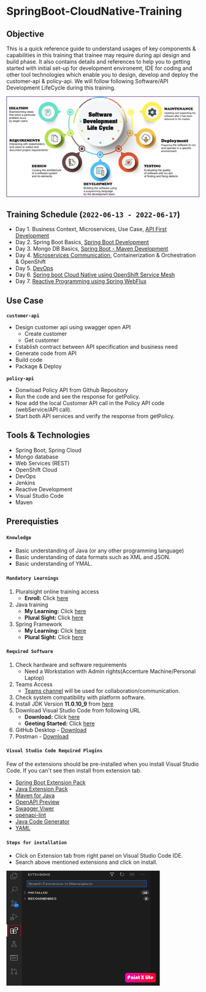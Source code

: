 # SpringBoot-CloudNative-Training

## Objective
This is a quick reference guide to understand usages of key components & capabilities in this training that trainee may require during api design and build phase. It also contains details and references to help you to getting started with initial set-up for development environemt, IDE for coding and other tool technologies which enable you to design, develop and deploy the customer-api & policy-api. We will follow following Software/API Development LifeCycle during this training.

![Software Development Lifecycle](https://github.com/acc-trainings-org/SpringBoot-CloudNative-Training/blob/main/img/sdlc.png?raw=true)


## Training Schedule (**`2022-06-13 - 2022-06-17`**)
* Day 1. Business Context, Microservices, Use Case, [API First Development](https://github.com/acc-trainings-org/SpringBoot-CloudNative-Training/tree/1.api-first-development)
* Day 2. Spring Boot Basics, [Spring Boot Development](https://github.com/acc-trainings-org/SpringBoot-CloudNative-Training/tree/2.spring-api-development)
* Day 3. Mongo DB Basics, [Spring Boot - Maven Development](https://github.com/acc-trainings-org/SpringBoot-CloudNative-Training/tree/3.spring-mongodb-development)
* Day 4. [Microservices Communication](https://github.com/acc-trainings-org/SpringBoot-CloudNative-Training/tree/4.microservices-communication), Containerization & Orchestration & OpenShift 
* Day 5. [DevOps](https://github.com/acc-trainings-org/SpringBoot-CloudNative-Training/tree/5.DevOps-CICD)
* Day 6. [Spring boot Cloud Native using OpenShift Service Mesh](https://github.com/acc-trainings-org/SpringBoot-CloudNative-Training/tree/6.service-mesh)
* Day 7. [Reactive Programming using Spring WebFlux](https://github.com/acc-trainings-org/SpringBoot-CloudNative-Training/tree/7.Reactive-Programming)

## Use Case
**`customer-api`**
* Design customer api using swagger open API
   * Create customer
   * Get customer
* Establish contract between API specification and business need
* Generate code from API
* Build code
* Package & Deploy

**`policy-api`**
* Donwload Policy API from Github Repository
* Run the code and see the response for getPolicy.
* Now add the local Customer API call in the Policy API code (webService/API call).
* Start both API services and verify the response from getPolicy.

## Tools & Technologies
* Spring Boot, Spring Cloud
* Mongo database
* Web Services (REST)
* OpenShift Cloud
* DevOps
* Jenkins
* Reactive Development
* Visual Studio Code
* Maven

## Prerequisties

#### **`Knowledge`**
* Basic understanding of Java (or any other programming language)
* Basic understanding of data formats such as XML and JSON.
* Basic understanding of YMAL.

#### **`Mandatory Learnings`**
1.	Pluralsight online training access
    * **Enroll:** Click [here](https://mylearning.accenture.com/mylearningui/learner/coursedetail/1648947)
2. Java training
    * **My Learning:** Click [here](https://mylearning.accenture.com/mylearningui/learner/coursedetail/1752600)
    * **Plural Sight:** Click [here](https://app.pluralsight.com/channels/details/54ceb573-56a9-4c5a-85f8-e72514c46fb0)
3. Spring Framework
    * **My Learning:** Click [here](https://mylearning.accenture.com/mylearningui/learner/coursedetail/1752592)
    * **Plural Sight:** Click [here](https://app.pluralsight.com/channels/details/6d5e513e-fbc3-4818-a60b-3d14f82035b7)
    
#### **`Required Software`**
1.	Check hardware and software requirements
    * Need a Workstation with Admin rights(Accenture Machine/Personal Laptop)
2.	Teams Access
    * [Teams channel](https://teams.microsoft.com/l/team/19%3a812369d073a741c3a3ccbba976f3697f%40thread.tacv2/conversations?groupId=f9510dd1-3e7e-40c1-bbaf-6fe8dc467c40&tenantId=e0793d39-0939-496d-b129-198edd916feb) will be used for collaboration/communication.    
3.	Check system compatibility with platform software.
4.	Install JDK Version **11.0.10_9** from [here](https://github.com/AdoptOpenJDK/openjdk11-binaries/releases/download/jdk-11.0.10+9/OpenJDK11U-dk_x64_mac_hotspot_11.0.10_9.pkg)
5.	Download Visual Studio Code from following URL
    * **Download:** Click [here](https://code.visualstudio.com/Download) 
    * **Geeting Started:** Click [here](https://code.visualstudio.com/docs/java/java-spring-boot)
6.	GitHub Desktop - [Download](https://desktop.github.com/)    
7.  Postman - [Download](https://www.postman.com/downloads/)
    
#### **`Visual Studio Code Required Plugins`**
Few of the extensions should be pre-installed when you install Visual Studio Code. If you can't see then install from extension tab.
* [Spring Boot Extension Pack](https://marketplace.visualstudio.com/items?itemName=Pivotal.vscode-boot-dev-pack)
* [Java Extension Pack](https://marketplace.visualstudio.com/items?itemName=vscjava.vscode-java-pack)
* [Maven for Java](https://marketplace.visualstudio.com/items?itemName=vscjava.vscode-maven)
* [OpenAPI Preview](https://marketplace.visualstudio.com/items?itemName=zoellner.openapi-preview)
* [Swagger Viwer](https://marketplace.visualstudio.com/items?itemName=Arjun.swagger-viewer)
* [openapi-lint](https://marketplace.visualstudio.com/items?itemName=mermade.openapi-lint)
* [Java Code Generator](https://marketplace.visualstudio.com/items?itemName=sohibe.java-generate-setters-getters)
* [YAML](https://marketplace.visualstudio.com/items?itemName=redhat.vscode-yaml)

#### **`Steps for installation`**
* Click on Extension tab from right panel on Visual Studio Code IDE.
* Search above mentioned extensions and click on install.

![Visual Studio Code Extension](https://github.com/acc-trainings-org/SpringBoot-CloudNative-Training/blob/main/img/vscode_extension.png?raw=true)

